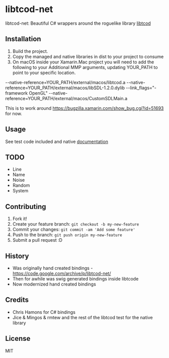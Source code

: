 # libtcod-net 

libtcod-net: Beautiful C# wrappers around the roguelike library [libtcod] 

## Installation

1. Build the project.
2. Copy the managed and native libraries in dist to your project to consume
3. On macOS inside your Xamarin.Mac project you will need to add the following to your Additional MMP arguments, updating YOUR_PATH to point to your specific location.
	
--native-reference=YOUR_PATH/external/macos/libtcod.a --native-reference=YOUR_PATH/external/macos/libSDL-1.2.0.dylib --link_flags="-framework OpenGL" --native-reference=YOUR_PATH/external/macos/CustomSDLMain.a

This is to work around https://bugzilla.xamarin.com/show_bug.cgi?id=51693 for now.

## Usage

See test code included and native [documentation] 

## TODO 

- Line
- Name
- Noise
- Random
- System

## Contributing

1. Fork it!
2. Create your feature branch: `git checkout -b my-new-feature`
3. Commit your changes: `git commit -am 'Add some feature'`
4. Push to the branch: `git push origin my-new-feature`
5. Submit a pull request :D

## History

- Was originally hand created bindings - https://code.google.com/archive/p/libtcod-net/
- Then for awhile was swig generated bindings inside libtcode
- Now modernized hand created bindings

## Credits

- Chris Hamons for C# bindings
- Jice & Mingos & rmtew and the rest of the libtcod test for the native library

## License

MIT

[libtcod]: https://bitbucket.org/libtcod/libtcod
[documentation]: http://roguecentral.org/doryen/data/libtcod/doc/1.5.1/index2.html?c=true&cpp=false&cs=false&py=false&lua=false
